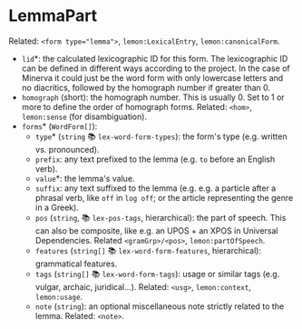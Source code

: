 # LemmaPart

Related: `<form type="lemma">`, `lemon:LexicalEntry`, `lemon:canonicalForm`.

- `lid`\*: the calculated lexicographic ID for this form. The lexicographic ID can be defined in different ways according to the project. In the case of Minerva it could just be the word form with only lowercase letters and no diacritics, followed by the homograph number if greater than 0.
- `homograph` (short): the homograph number. This is usually 0. Set to 1 or more to define the order of homograph forms. Related: `<hom>`, `lemon:sense` (for disambiguation).
- `forms`\* (`WordForm[]`):
  - `type`\* (`string` 📚 `lex-word-form-types`): the form's type (e.g. written vs. pronounced).
  - `prefix`: any text prefixed to the lemma (e.g. `to` before an English verb).
  - `value`\*: the lemma's value.
  - `suffix`: any text suffixed to the lemma (e.g. e.g. a particle after a phrasal verb, like `off` in `log off`; or the article representing the genre in a Greek).
  - `pos` (`string`, 📚 `lex-pos-tags`, hierarchical): the part of speech. This can also be composite, like e.g. an UPOS + an XPOS in Universal Dependencies. Related `<gramGrp>/<pos>`, `lemon:partOfSpeech`.
  - `features` (`string[]` 📚 `lex-word-form-features`, hierarchical): grammatical features.
  - `tags` (`string[]` 📚 `lex-word-form-tags`): usage or similar tags (e.g. vulgar, archaic, juridical...). Related: `<usg>`, `lemon:context`, `lemon:usage`.
  - `note` (`string`): an optional miscellaneous note strictly related to the lemma. Related: `<note>`.
